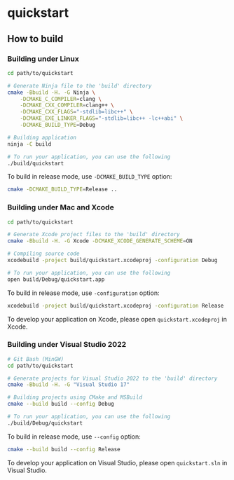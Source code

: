 # quickstart

## How to build

### Building under Linux

```sh
cd path/to/quickstart

# Generate Ninja file to the 'build' directory
cmake -Bbuild -H. -G Ninja \
    -DCMAKE_C_COMPILER=clang \
    -DCMAKE_CXX_COMPILER=clang++ \
    -DCMAKE_CXX_FLAGS="-stdlib=libc++" \
    -DCMAKE_EXE_LINKER_FLAGS="-stdlib=libc++ -lc++abi" \
    -DCMAKE_BUILD_TYPE=Debug

# Building application
ninja -C build

# To run your application, you can use the following
./build/quickstart
```

To build in release mode, use `-DCMAKE_BUILD_TYPE` option:

```sh
cmake -DCMAKE_BUILD_TYPE=Release ..
```

### Building under Mac and Xcode

```sh
cd path/to/quickstart

# Generate Xcode project files to the 'build' directory
cmake -Bbuild -H. -G Xcode -DCMAKE_XCODE_GENERATE_SCHEME=ON

# Compiling source code
xcodebuild -project build/quickstart.xcodeproj -configuration Debug

# To run your application, you can use the following
open build/Debug/quickstart.app
```

To build in release mode, use `-configuration` option:

```sh
xcodebuild -project build/quickstart.xcodeproj -configuration Release
```

To develop your application on Xcode, please open `quickstart.xcodeproj` in Xcode.

### Building under Visual Studio 2022

```sh
# Git Bash (MinGW)
cd path/to/quickstart

# Generate projects for Visual Studio 2022 to the 'build' directory
cmake -Bbuild -H. -G "Visual Studio 17"

# Building projects using CMake and MSBuild
cmake --build build --config Debug

# To run your application, you can use the following
./build/Debug/quickstart
```

To build in release mode, use `--config` option:

```sh
cmake --build build --config Release
```

To develop your application on Visual Studio, please open `quickstart.sln` in Visual Studio.
